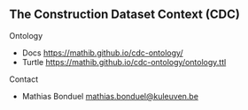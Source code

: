 ## The Construction Dataset Context (CDC) 

Ontology

* Docs https://mathib.github.io/cdc-ontology/
* Turtle https://mathib.github.io/cdc-ontology/ontology.ttl

Contact

* Mathias Bonduel mathias.bonduel@kuleuven.be
